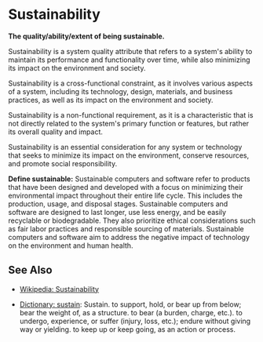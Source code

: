 # Sustainability

**The quality/ability/extent of being sustainable.**

<span data-chatgpt-prompt="explain sustainability (system quality attribute, non-functional requirement, cross-functional constraint )">

Sustainability is a system quality attribute that refers to a system's ability to maintain its performance and functionality over time, while also minimizing its impact on the environment and society.

Sustainability is a cross-functional constraint, as it involves various aspects of a system, including its technology, design, materials, and business practices, as well as its impact on the environment and society.

Sustainability is a non-functional requirement, as it is a characteristic that is not directly related to the system's primary function or features, but rather its overall quality and impact.

Sustainability is an essential consideration for any system or technology that seeks to minimize its impact on the environment, conserve resources, and promote social responsibility.

</span>

**Define sustainable:** <span data-chatgpt-prompt="define sustainable (computers and software)">Sustainable computers and software refer to products that have been designed and developed with a focus on minimizing their environmental impact throughout their entire life cycle. This includes the production, usage, and disposal stages. Sustainable computers and software are designed to last longer, use less energy, and be easily recyclable or biodegradable. They also prioritize ethical considerations such as fair labor practices and responsible sourcing of materials. Sustainable computers and software aim to address the negative impact of technology on the environment and human health.</span>

## See Also

* [Wikipedia: Sustainability](https://wikipedia.org/wiki/Sustainability)

* [Dictionary: sustain](https://www.dictionary.com/browse/sustain): Sustain. to support, hold, or bear up from below; bear the weight of, as a structure. to bear (a burden, charge, etc.). to undergo, experience, or suffer (injury, loss, etc.); endure without giving way or yielding. to keep up or keep going, as an action or process.

